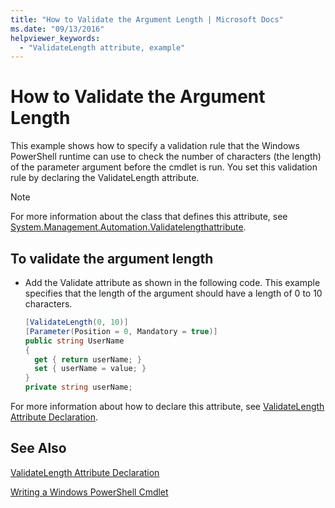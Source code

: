 ```yaml
---
title: "How to Validate the Argument Length | Microsoft Docs"
ms.date: "09/13/2016"
helpviewer_keywords:
  - "ValidateLength attribute, example"
---
```

# How to Validate the Argument Length

This example shows how to specify a validation rule that the Windows PowerShell runtime can use to check the number of characters (the length) of the parameter argument before the cmdlet is run. You set this validation rule by declaring the ValidateLength attribute.

> [!NOTE]
> For more information about the class that defines this attribute, see [System.Management.Automation.Validatelengthattribute](/dotnet/api/System.Management.Automation.ValidateLengthAttribute).

## To validate the argument length

- Add the Validate attribute as shown in the following code. This example specifies that the length of the argument should have a length of 0 to 10 characters.

    ```csharp
    [ValidateLength(0, 10)]
    [Parameter(Position = 0, Mandatory = true)]
    public string UserName
    {
      get { return userName; }
      set { userName = value; }
    }
    private string userName;
    ```

For more information about how to declare this attribute, see [ValidateLength Attribute Declaration](./validatelength-attribute-declaration.md).

## See Also

[ValidateLength Attribute Declaration](./validatelength-attribute-declaration.md)

[Writing a Windows PowerShell Cmdlet](./writing-a-windows-powershell-cmdlet.md)
